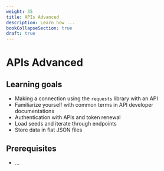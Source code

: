 ```yaml
---
weight: 35
title: APIs Advanced
description: Learn how ...
bookCollapseSection: true
draft: true
---
```


# APIs Advanced

## Learning goals

- Making a connection using the `requests` library with an API
- Familiarize yourself with common terms in API developer documentations
- Authentication with APIs and token renewal
- Load seeds and iterate through endpoints
- Store data in flat JSON files

## Prerequisites
- ...
